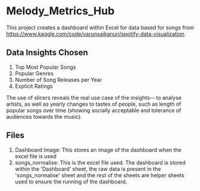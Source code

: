 # Melody_Metrics_Hub
This project creates a dashboard within Excel for data based for songs from https://www.kaggle.com/code/varunsaikanuri/spotify-data-visualization. 

## Data Insights Chosen

1. Top Most Popular Songs
2. Popular Genres
3. Number of Song Releases per Year
4. Explicit Ratings

The use of slicers reveals the real use case of the insights-- to analyse artists, as well as yearly changes to tastes of people, such as length of popular songs over time (showing socially acceptable and tolerance of audiences towards the music).

## Files

1. Dashboard Image: This stores an image of the dashboard when the excel file is used
2. songs_normalise: This is the excel file used. The dashboard is stored within the 'Dashboard' sheet, the raw data is present in the 'songs_normalise' sheet and the rest of the sheets are helper sheets used to ensure the running of the dashboard.
